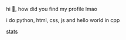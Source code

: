hi 👋, how did you find my profile lmao

i do python, html, css, js and hello world in cpp

[stats](https://github-readme-stats.vercel.app/api?username=zlataovce&show_icons=true&locale=en&theme=dark)
